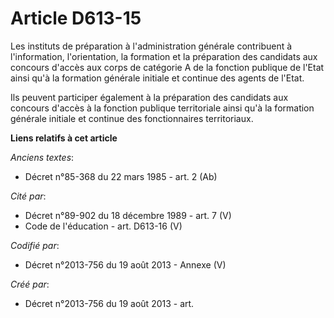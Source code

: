 # Article D613-15

Les instituts de préparation à l'administration générale contribuent à l'information, l'orientation, la formation et la
préparation des candidats aux concours d'accès aux corps de catégorie A de la fonction publique de l'Etat ainsi qu'à la
formation générale initiale et continue des agents de l'Etat.

Ils peuvent participer également à la préparation des candidats aux concours d'accès à la fonction publique territoriale
ainsi qu'à la formation générale initiale et continue des fonctionnaires territoriaux.

**Liens relatifs à cet article**

_Anciens textes_:

  - Décret n°85-368 du 22 mars 1985 - art. 2 (Ab)

_Cité par_:

  - Décret n°89-902 du 18 décembre 1989 - art. 7 (V)
  - Code de l'éducation - art. D613-16 (V)

_Codifié par_:

  - Décret n°2013-756 du 19 août 2013 -  Annexe (V)

_Créé par_:

  - Décret n°2013-756 du 19 août 2013 - art.
